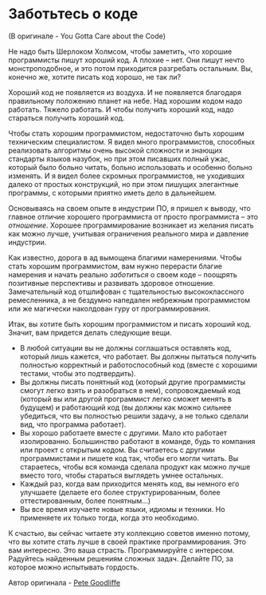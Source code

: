 # Заботьтесь о коде
(В оригинале - You Gotta Care about the Code)

Не надо быть Шерлоком Холмсом, чтобы заметить, что хорошие программисты пишут хороший код. А плохие – нет. Они пишут нечто монстроподобное, и это потом приходится разгребать остальным. Вы, конечно же, хотите писать код хорошо, не так ли?

Хороший код не появляется из воздуха. И не появляется благодаря правильному положению планет на небе. Над хорошим кодом надо работать. Тяжело работать. И чтобы получить хороший код, надо стараться получить хороший код.

Чтобы стать хорошим программистом, недостаточно быть хорошим техническим специалистом. Я видел много программистов, способных реализовать алгоритмы очень высокой сложности и знающих стандарты языков назубок, но при этом писавших полный ужас, который было больно читать, больно использовать и особенно больно изменять. И я видел более скромных программистов, не уходивших далеко от простых конструкций, но при этом пишущих элегантные программы, с которыми приятно иметь дело в дальнейшем.

Основываясь на своем опыте в индустрии ПО, я пришел к выводу, что главное отличие хорошего программиста от просто программиста – это *отношение*. Хорошее программирование возникает из желания писать как можно лучше, учитывая ограничения реального мира и давление индустрии.

Как известно, дорога в ад вымощена благими намерениями. Чтобы стать хорошим программистом, вам нужно перерасти благие намерения и начать реально *заботиться* о своем коде – поощрять позитивные перспективы и развивать здоровое отношение. Замечательный код отшлифован с тщательностью высококлассного ремесленника, а не бездумно напедален небрежным программистом или же магически наколдован гуру от программирования.

Итак, вы хотите быть хорошим программистом и писать хороший код. Значит, вам придется делать следующие вещи.

- В любой ситуации вы не должны соглашаться оставлять код, который лишь кажется, что работает. Вы должны пытаться получить полностью корректный и работоспособный код (вместе с хорошими тестами, чтобы это подтвердить).
- Вы должны писать понятный код (который другие программисты смогут легко взять и разобраться в нем), сопровождаемый код (который вы или другой программист легко сможет менять в будущем) и работающий код (вы должны как можно сильнее убедиться, что вы полностью решили задачу, а не только сделали вид, что программа работает).
- Вы хорошо работаете вместе с другими. Мало кто работает изолированно. Большинство работают в команде, будь то компания или проект с открытым кодом. Вы считаетесь с другими программистами и пишете код так, чтобы его могли читать. Вы стараетесь, чтобы вся команда сделала продукт как можно лучше вместо того, чтобы стараться выглядеть умнее остальных.
- Каждый раз, когда вам приходится менять код, вы немного его улучшаете (делаете его более структурированным, более оттестированным, более понятным…)
- Вы все время изучаете новые языки, идиомы и техники. Но применяете их только тогда, когда это необходимо.

К счастью, вы сейчас читаете эту коллекцию советов именно потому, что вы хотите стать лучше в своей практике программирования. Это вам интересно. Это ваша страсть. Программируйте с интересом. Радуйтесь найденным решениям сложных задач. Делайте ПО, за которое можно испытывать гордость.

Автор оригинала - [Pete Goodliffe](http://programmer.97things.oreilly.com/wiki/index.php/Pete_Goodliffe)